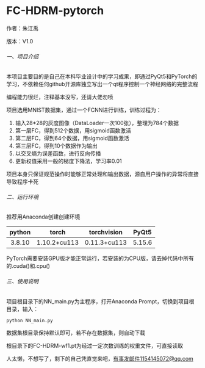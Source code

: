 # FC-HDRM-pytorch

作者：朱江禹

版本：V1.0

###### 一、项目介绍

本项目主要目的是自己在本科毕业设计中的学习成果，即通过PyQt5和PyTorch的学习，不依赖任何github开源库独立写出一个qt程序控制一个神经网络的完整流程

编程能力很烂，注释基本没写，还请大佬勿喷

项目选用MNIST数据集，通过一个FCNN进行训练，训练过程为：

1. 输入28*28的灰度图像（DataLoader一次100张），整理为784个数据
2. 第一层FC，得到512个数据，用sigmoid函数激活
3. 第二层FC，得到64个数据，用sigmoid函数激活
4. 第三层FC，得到10个数据作为输出
5. 以交叉熵为误差函数，进行反向传播
6. 更新权值采用一般的梯度下降法，学习率0.01

项目本身只保证规范操作时能够正常处理和输出数据，源自用户操作的异常将直接导致程序卡死



###### 二、运行环境

推荐用Anaconda创建创建环境

| python |    torch     | torchvision  | PyQt5  |
| :----: | :----------: | :----------: | :----: |
| 3.8.10 | 1.10.2+cu113 | 0.11.3+cu113 | 5.15.6 |

PyTorch需要安装GPU版才能正常运行，若安装的为CPU版，请去掉代码中所有的.cuda()和.cpu()



###### 三、使用说明

项目根目录下的NN_main.py为主程序，打开Anaconda Prompt，切换到项目根目录，输入：

```
python NN_main.py
```

数据集根目录保持默认即可，若不存在数据集，则自动下载

根目录下的FC-HDRM-wf1.pt为经过一定次数训练的权重文件，可直接读取



人太懒，不想写了，剩下的自己凭直觉来吧，有事发邮件1154145072@qq.com

